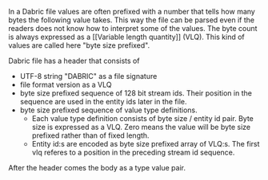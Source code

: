 In a Dabric file values are often prefixed with a number that tells how many bytes the following value takes. This way the file can be parsed even if the readers does not know how to interpret some of the values. The byte count is always expressed as a [[Variable length quantity]] (VLQ). This kind of values are called here "byte size prefixed".

Dabric file has a header that consists of
- UTF-8 string "DABRIC" as a file signature
- file format version as a VLQ
- byte size prefixed sequence of 128 bit stream ids. Their position in the sequence are used in the entity ids later in the file.
- byte size prefixed sequence of value type definitions.
	- Each value type definition consists of byte size / entity id pair. Byte size is expressed as a VLQ. Zero means the value will be byte size prefixed rather than of fixed length.
	- Entity id:s are encoded as byte size prefixed array of VLQ:s. The first vlq referes to a position in the preceding stream id sequence.

After the header comes the body as a type value pair.